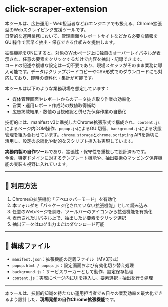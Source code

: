 # click-scraper-extension

本ツールは、広告運用・Web担当者など非エンジニアでも扱える、Chrome拡張型のWebスクレイピング支援ツールです。  
日常的な運用業務において、管理画面やレポートサイトなどから必要な情報をGUI操作で素早く抽出・保存できる仕組みを提供します。

拡張機能をONにすると、対象のWebページ上に独自のオーバーレイパネルが表示され、任意の要素をクリックするだけで内容を抽出・記録できます。  
コードの記述や複雑な設定は一切不要であり、現場スタッフがそのまま業務に導入可能です。データはクリップボードコピーやCSV形式でのダウンロードにも対応しており、即時の資料化・集計が可能です。

本ツールは以下のような業務現場を想定しています：

- 媒体管理画面やレポートからのデータ抜き取り作業の効率化  
- 営業・運用レポート作成時の数値取得補助  
- 広告掲載結果・数値の目視確認と併せた保存作業の自動化

技術的には、manifest v3に準拠したChrome拡張形式で構成され、`content.js`によるページ内DOM操作、`popup.js`によるGUI切替、`background.js`による状態管理を組み合わせています。`chrome.storage`と`chrome.scripting` APIを適切に活用し、設定の永続化や動的なスクリプト挿入も実現しています。

**実務内製の自作ツール**であり、拡張性・保守性を重視して設計済みです。  
今後、特定ドメインに対するテンプレート機能や、抽出要素のマッピング保存機能の実装も視野に入れています。

---

## 🔧 利用方法

1. Chromeの拡張機能「デベロッパーモード」を有効化  
2. 本フォルダを「パッケージ化されていない拡張機能」として読み込み  
3. 任意のWebページを開き、ツールバーのアイコンから拡張機能を有効化  
4. 表示されたUIパネル上で、抽出したい要素をクリック選択  
5. 抽出データはログ出力またはダウンロード可能

---

## 📂 構成ファイル

- `manifest.json`：拡張機能の定義ファイル（MV3形式）
- `popup.html / popup.js`：設定画面および有効化切り替え処理
- `background.js`：サービスワーカーとして動作、設定保存処理
- `content.js`：実際にページ内にUIを挿入し、要素選択・抽出を行う処理

---

本ツールは、技術的知識を持たない運用担当者でも日々の業務効率を最大化できるよう設計した、**現場発想の自作Chrome拡張機能**です。
